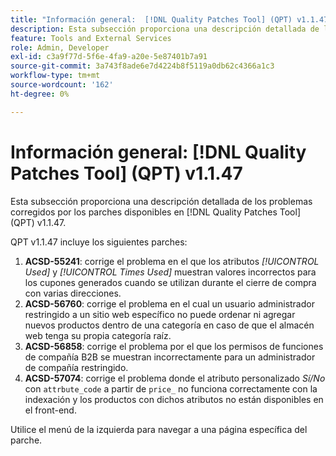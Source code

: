 ```yaml
---
title: "Información general:  [!DNL Quality Patches Tool] (QPT) v1.1.47"
description: Esta subsección proporciona una descripción detallada de los problemas corregidos por los parches disponibles en  [!DNL Quality Patches Tool] (QPT) v1.1.47.
feature: Tools and External Services
role: Admin, Developer
exl-id: c3a9f77d-5f6e-4fa9-a20e-5e87401b7a91
source-git-commit: 3a743f8ade6e7d4224b8f5119a0db62c4366a1c3
workflow-type: tm+mt
source-wordcount: '162'
ht-degree: 0%

---
```


# Información general: [!DNL Quality Patches Tool] (QPT) v1.1.47

Esta subsección proporciona una descripción detallada de los problemas corregidos por los parches disponibles en [!DNL Quality Patches Tool] (QPT) v1.1.47.

QPT v1.1.47 incluye los siguientes parches:

1. **ACSD-55241**: corrige el problema en el que los atributos *[!UICONTROL Used]* y *[!UICONTROL Times Used]* muestran valores incorrectos para los cupones generados cuando se utilizan durante el cierre de compra con varias direcciones.
1. **ACSD-56760**: corrige el problema en el cual un usuario administrador restringido a un sitio web específico no puede ordenar ni agregar nuevos productos dentro de una categoría en caso de que el almacén web tenga su propia categoría raíz.
1. **ACSD-56858**: corrige el problema por el que los permisos de funciones de compañía B2B se muestran incorrectamente para un administrador de compañía restringido.
1. **ACSD-57074**: corrige el problema donde el atributo personalizado *Sí/No* con `attrbute_code` a partir de `price_` no funciona correctamente con la indexación y los productos con dichos atributos no están disponibles en el front-end.

Utilice el menú de la izquierda para navegar a una página específica del parche.
